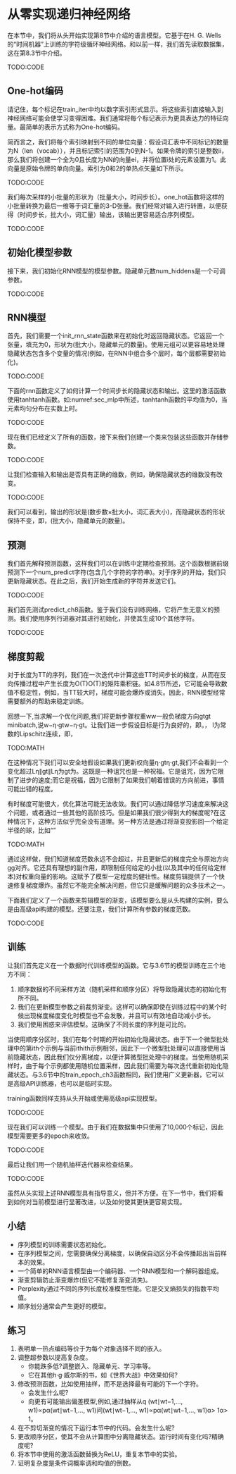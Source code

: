 

<!--
 * @version:
 * @Author:  StevenJokes https://github.com/StevenJokes
 * @Date: 2020-07-29 20:36:19
 * @LastEditors:  StevenJokes https://github.com/StevenJokes
 * @LastEditTime: 2020-08-28 15:25:53
 * @Description:MT, improve
 * @TODO::
 * @Reference:http://preview.d2l.ai/d2l-en/master/chapter_recurrent-neural-networks/rnn-scratch.html
-->

# 从零实现递归神经网络

在本节中，我们将从头开始实现第8节中介绍的语言模型。它基于在H. G. Wells的“时间机器”上训练的字符级循环神经网络。和以前一样，我们首先读取数据集，这在第8.3节中介绍。

TODO:CODE

## One-hot编码

请记住，每个标记在train_iter中均以数字索引形式显示。将这些索引直接输入到神经网络可能会使学习变得困难。我们通常将每个标记表示为更具表达力的特征向量。最简单的表示方式称为One-hot编码。

简而言之，我们将每个索引映射到不同的单位向量：假设词汇表中不同标记的数量为N（len（vocab）），并且标记索引的范围为0到N-1。如果令牌的索引是整数ii，那么我们将创建一个全为0且长度为NN的向量ei，并将位置i处的元素设置为1。此向量是原始令牌的单向向量。索引为0和2的单热点矢量如下所示。

TODO:CODE

我们每次采样的小批量的形状为（批量大小，时间步长）。one_hot函数将这样的小批量转换为最后一维等于词汇量的3-D张量。我们经常对输入进行转置，以便获得（时间步长，批大小，词汇量）输出，该输出更容易适合序列模型。

TODO:CODE

## 初始化模型参数

接下来，我们初始化RNN模型的模型参数。隐藏单元数num_hiddens是一个可调参数。

TODO:CODE

## RNN模型

首先，我们需要一个init_rnn_state函数来在初始化时返回隐藏状态。它返回一个张量，填充为0，形状为(批大小，隐藏单元的数量)。使用元组可以更容易地处理隐藏状态包含多个变量的情况(例如，在RNN中组合多个层时，每个层都需要初始化)。

TODO:CODE

下面的rnn函数定义了如何计算一个时间步长的隐藏状态和输出。这里的激活函数使用tanhtanh函数。如:numref:sec_mlp中所述，tanhtanh函数的平均值为0，当元素均匀分布在实数上时。

TODO:CODE

现在我们已经定义了所有的函数，接下来我们创建一个类来包装这些函数并存储参数。

TODO:CODE

让我们检查输入和输出是否具有正确的维数，例如，确保隐藏状态的维数没有改变。

TODO:CODE

我们可以看到，输出的形状是(数步数×批大小，词汇表大小)，而隐藏状态的形状保持不变，即，(批大小，隐藏单元的数量)。

## 预测

我们首先解释预测函数，这样我们可以在训练中定期检查预测。这个函数根据前缀预测下一个num_predict字符(包含几个字符的字符串)。对于序列的开始，我们只更新隐藏状态。在此之后，我们开始生成新的字符并发送它们。

TODO:CODE

我们首先测试predict_ch8函数。鉴于我们没有训练网络，它将产生无意义的预测。我们使用序列行进器对其进行初始化，并使其生成10个其他字符。

TODO:CODE

## 梯度剪裁

对于长度为TT的序列，我们在一次迭代中计算这些TT时间步长的梯度，从而在反向传播过程中产生长度为O(T)O(T)的矩阵乘积链。如4.8节所述，它可能会导致数值不稳定性，例如，当TT较大时，梯度可能会爆炸或消失。因此，RNN模型经常需要额外的帮助来稳定训练。

回想一下,当求解一个优化问题,我们将更新步骤权重ww一般负梯度方向gtgt minibatch,说w−η⋅gtw−η⋅gt。让我们进一步假设目标是行为良好的，即。， l为常数的Lipschitz连续，即，

TODO:MATH

在这种情况下我们可以安全地假设如果我们更新权向量η⋅gtη⋅gt,我们不会看到一个变化超过Lη∥gt∥Lη为gt为。这既是一种诅咒也是一种祝福。它是诅咒，因为它限制了进步的速度;而它是祝福，因为它限制了如果我们朝着错误的方向前进，事情可能出错的程度。

有时梯度可能很大，优化算法可能无法收敛。我们可以通过降低学习速度来解决这个问题，或者通过一些其他的高阶技巧。但是如果我们很少得到大的梯度呢?在这种情况下，这种方法似乎完全没有道理。另一种方法是通过将渐变投影回一个给定半径的球，比如“”

TODO:MATH

通过这样做，我们知道梯度范数永远不会超过，并且更新后的梯度完全与原始方向gg对齐。它还具有理想的副作用，即限制任何给定的小批(以及其中的任何给定样本)对权重向量的影响。这赋予了模型一定程度的健壮性。梯度剪辑提供了一个快速修复梯度爆炸。虽然它不能完全解决问题，但它只是缓解问题的众多技术之一。

下面我们定义了一个函数来剪辑模型的渐变，该模型要么是从头构建的实例，要么是由高级api构建的模型。还要注意，我们计算所有参数的梯度范数。

TODO:CODE

## 训练

让我们首先定义在一个数据时代训练模型的函数。它与3.6节的模型训练在三个地方不同：

1. 顺序数据的不同采样方法（随机采样和顺序分区）将导致隐藏状态的初始化有所不同。
2. 我们在更新模型参数之前裁剪渐变。这样可以确保即使在训练过程中的某个时候出现梯度梯度变化时模型也不会发散，并且可以有效地自动减小步长。
3. 我们使用困惑来评估模型。这确保了不同长度的序列是可比的。

当使用顺序分区时，我们在每个时期的开始初始化隐藏状态。由于下一个微型批处理中的第ith个示例与当前ithith示例相邻，因此下一个微型批处理可以直接使用当前隐藏状态，因此我们仅分离梯度，以便计算微型批处理中的梯度。当使用随机采样时，由于每个示例都使用随机位置采样，因此我们需要为每次迭代重新初始化隐藏状态。与3.6节中的train_epoch_ch3函数相同，我们使用广义更新器，它可以是高级API训练器，也可以是临时实现。

training函数同样支持从头开始或使用高级api实现模型。

TODO:CODE

现在我们可以训练一个模型。由于我们在数据集中只使用了10,000个标记，因此模型需要更多的epoch来收敛。

TODO:CODE

最后让我们用一个随机抽样迭代器来检查结果。

TODO:CODE

虽然从头实现上述RNN模型具有指导意义，但并不方便。在下一节中，我们将看到如何对当前模型进行显著改进，以及如何使其更快更容易实现。

## 小结

* 序列模型的训练需要状态初始化。
* 在序列模型之间，您需要确保分离梯度，以确保自动区分不会传播超出当前样本的效果。
* 一个简单的RNN语言模型由一个编码器、一个RNN模型和一个解码器组成。
* 渐变剪辑防止渐变爆炸(但它不能修复渐变消失)。
* Perplexity通过不同的序列长度校准模型性能。它是交叉熵损失的指数平均值。
* 顺序划分通常会产生更好的模型。

## 练习

1. 表明单一热点编码等价于为每个对象选择不同的嵌入。
1. 调整超参数以提高复杂度。
   - 你能跌多低?调整嵌入、隐藏单元、学习率等。
   - 它在其他h·g·威尔斯的书，如《世界大战》中效果如何?
1. 修改预测函数，比如使用抽样，而不是选择最有可能的下一个字符。
   - 会发生什么呢?
   - 向更有可能输出偏差模型,例如,通过抽样从q (wt∣wt−1,…, w1)∝pα(wt∣wt−1,…, w1)问(wt∣wt−1,…, w1)∝pα(wt∣wt−1,…, w1)α> 1α> 1。
1. 在不剪切渐变的情况下运行本节中的代码。会发生什么呢?
1. 更改顺序分区，使其不会从计算图中分离隐藏状态。运行时间有变化吗?精确度呢?
1. 将本节中使用的激活函数替换为ReLU，重复本节中的实验。
1. 证明复杂度是条件词概率调和均值的倒数。
